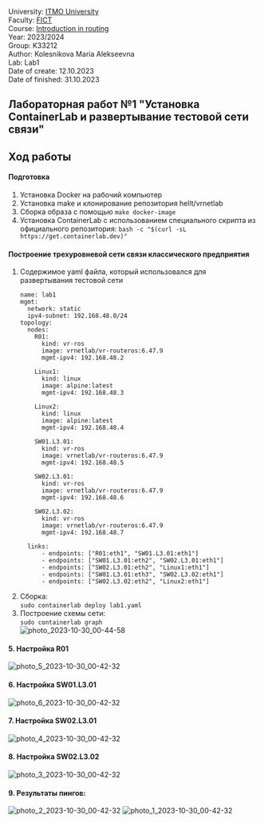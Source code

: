 University: [ITMO University](https://itmo.ru/ru/)  
Faculty: [FICT](https://fict.itmo.ru)  
Course: [Introduction in routing](https://github.com/itmo-ict-faculty/introduction-in-routing)  
Year: 2023/2024  
Group: K33212  
Author: Kolesnikova Maria Alekseevna  
Lab: Lab1  
Date of create: 12.10.2023  
Date of finished: 31.10.2023  

## Лабораторная работ №1 "Установка ContainerLab и развертывание тестовой сети связи"    

## <a>Ход работы</a>   
#### <a>Подготовка</a>   
1. Установка Docker на рабочий компьютер
2. Установка make и клонирование репозитория hellt/vrnetlab
3. Сборка образа с помощью ```make docker-image``` 
4. Установка ContainerLab с использованием специального скрипта из официального репозитория:
   ```bash -c "$(curl -sL https://get.containerlab.dev)"```

#### <a>Построение трехуровневой сети связи классического предприятия</a>  
1. Содержимое yaml файла, который использовался для развертывания тестовой сети
    ```
    name: lab1
    mgmt:
      network: static
      ipv4-subnet: 192.168.48.0/24
    topology:
      nodes:
        R01:
          kind: vr-ros
          image: vrnetlab/vr-routeros:6.47.9
          mgmt-ipv4: 192.168.48.2
    
        Linux1:
          kind: linux
          image: alpine:latest
          mgmt-ipv4: 192.168.48.3
    
        Linux2:
          kind: linux
          image: alpine:latest
          mgmt-ipv4: 192.168.48.4
          
        SW01.L3.01:
          kind: vr-ros
          image: vrnetlab/vr-routeros:6.47.9
          mgmt-ipv4: 192.168.48.5
    
        SW02.L3.01:
          kind: vr-ros
          image: vrnetlab/vr-routeros:6.47.9
          mgmt-ipv4: 192.168.48.6
    
        SW02.L3.02:
          kind: vr-ros
          image: vrnetlab/vr-routeros:6.47.9
          mgmt-ipv4: 192.168.48.7
    
      links:
          - endpoints: ["R01:eth1", "SW01.L3.01:eth1"]
          - endpoints: ["SW01.L3.01:eth2", "SW02.L3.01:eth1"]
          - endpoints: ["SW02.L3.01:eth2", "Linux1:eth1"]
          - endpoints: ["SW01.L3.01:eth3", "SW02.L3.02:eth1"]
          - endpoints: ["SW02.L3.02:eth2", "Linux2:eth1"]
    ```
3. Сборка:  
   ```sudo containerlab deploy lab1.yaml```
4. Построение схемы сети:  
   ```sudo containerlab graph```  
   ![photo_2023-10-30_00-44-58](https://github.com/mrkolsn/2023_2024-introduction_in_routing-k33212-kolesnikova_m_a/assets/90474013/dab5bde2-f325-4e0f-8a66-a23b7e035cf4)
   
#### <a>5. Настройка R01</a>  
  ![photo_5_2023-10-30_00-42-32](https://github.com/mrkolsn/2023_2024-introduction_in_routing-k33212-kolesnikova_m_a/assets/90474013/815c22db-a47f-440e-903c-77b706a53352)

#### <a>6. Настройка SW01.L3.01</a>    
  ![photo_6_2023-10-30_00-42-32](https://github.com/mrkolsn/2023_2024-introduction_in_routing-k33212-kolesnikova_m_a/assets/90474013/490f01a3-49f6-4692-841a-e2bfa30c3ecd)

#### <a>7. Настройка SW02.L3.01</a>    
  ![photo_4_2023-10-30_00-42-32](https://github.com/mrkolsn/2023_2024-introduction_in_routing-k33212-kolesnikova_m_a/assets/90474013/328e6ec5-7f97-4116-a646-9879e8103db7)

#### <a>8. Настройка SW02.L3.02</a>    
  ![photo_3_2023-10-30_00-42-32](https://github.com/mrkolsn/2023_2024-introduction_in_routing-k33212-kolesnikova_m_a/assets/90474013/b75f8b02-ed5f-40ed-b660-2fa83050a202)

#### <a>9. Результаты пингов:</a> 
  ![photo_2_2023-10-30_00-42-32](https://github.com/mrkolsn/2023_2024-introduction_in_routing-k33212-kolesnikova_m_a/assets/90474013/4f7cdbf1-37d0-46f8-8b5c-1ccaf408f4ad)
  ![photo_1_2023-10-30_00-42-32](https://github.com/mrkolsn/2023_2024-introduction_in_routing-k33212-kolesnikova_m_a/assets/90474013/6e1f5e67-b16c-4d1c-aef8-181a00ebec9e)
